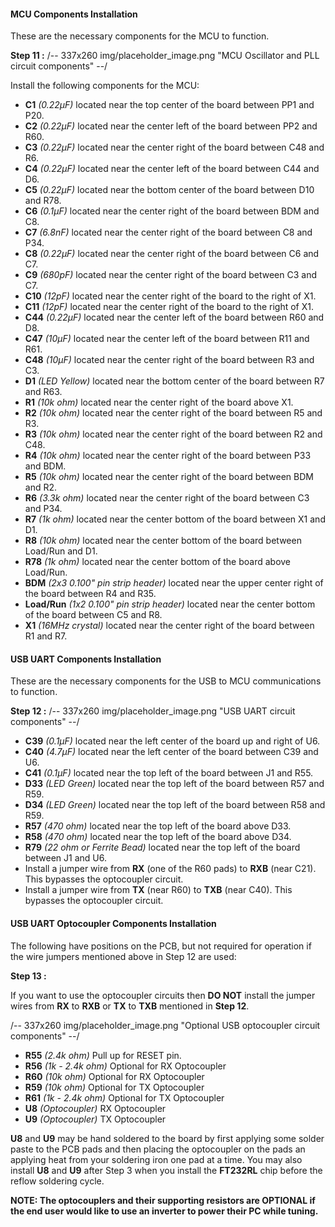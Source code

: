 #### MCU Components Installation

These are the necessary components for the MCU to function.

**Step 11 :**
/-- 337x260 img/placeholder_image.png "MCU Oscillator and PLL circuit components" --/ 

Install the following components for the MCU:

- **C1**	*(0.22µF)* located near the top center of the board between PP1 and P20.
- **C2**	*(0.22µF)* located near the center left of the board between PP2 and R60.
- **C3**	*(0.22µF)* located near the center right of the board between C48 and R6.
- **C4**	*(0.22µF)* located near the center left of the board between C44 and D6.
- **C5**	*(0.22µF)* located near the bottom center of the board between D10 and R78.
- **C6**	*(0.1µF)* located near the center right of the board between BDM and C8.
- **C7**	*(6.8nF)* located near the center right of the board between C8 and P34.
- **C8**	*(0.22µF)* located near the center right of the board between C6 and C7.
- **C9**	*(680pF)* located near the center right of the board between C3 and C7.
- **C10**	*(12pF)* located near the center right of the board to the right of X1.
- **C11**	*(12pF)* located near the center right of the board to the right of X1.
- **C44**	*(0.22µF)* located near the center left of the board between R60 and D8.
- **C47**	*(10µF)* located near the center left of the board between R11 and R61.
- **C48**	*(10µF)* located near the center right of the board between R3 and C3.
- **D1**	*(LED Yellow)* located near the bottom center of the board between R7 and R63.
- **R1**	*(10k ohm)* located near the center right of the board above X1.
- **R2**	*(10k ohm)* located near the center right of the board between R5 and R3.
- **R3**	*(10k ohm)* located near the center right of the board between R2 and C48.
- **R4**	*(10k ohm)* located near the center right of the board between P33 and BDM.
- **R5**	*(10k ohm)* located near the center right of the board between BDM and R2.
- **R6**	*(3.3k ohm)* located near the center right of the board between C3 and P34.
- **R7**	*(1k ohm)* located near the center bottom of the board between X1 and D1.
- **R8**	*(10k ohm)* located near the center bottom of the board between Load/Run and D1.
- **R78**	*(1k ohm)* located near the center bottom of the board above Load/Run.
- **BDM**	*(2x3 0.100" pin strip header)* located near the upper center right of the board between R4 and R35.
- **Load/Run**	*(1x2 0.100" pin strip header)*  located near the center bottom of the board between C5 and R8.
- **X1**	*(16MHz crystal)* located near the center right of the board between R1 and R7.



#### USB UART Components Installation

These are the necessary components for the USB to MCU communications to function.

**Step 12 :**
/-- 337x260 img/placeholder_image.png "USB UART circuit components" --/ 

- **C39**	*(0.1µF)* located near the left center of the board up and right of U6.
- **C40**	*(4.7µF)* located near the left center of the board between C39 and U6.
- **C41**	*(0.1µF)* located near the top left of the board between J1 and R55.
- **D33**	*(LED Green)* located near the top left of the board between R57 and R59.
- **D34**	*(LED Green)* located near the top left of the board between R58 and R59.
- **R57**	*(470 ohm)* located near the top left of the board above D33.
- **R58**	*(470 ohm)* located near the top left of the board above D34.
- **R79**	*(22 ohm or Ferrite Bead)* located near the top left of the board between J1 and U6.
- Install a jumper wire from **RX** (one of the R60 pads) to **RXB** (near C21).  This bypasses the optocoupler circuit.
- Install a jumper wire from **TX** (near R60) to **TXB** (near C40).  This bypasses the optocoupler circuit.


#### USB UART Optocoupler Components Installation

The following have positions on the PCB, but not required for operation if the wire jumpers mentioned above in Step 12 are used:

**Step 13 :**

If you want to use the optocoupler circuits then **DO NOT** install the jumper wires from **RX** to **RXB** or **TX** to **TXB** mentioned in **Step 12**.

/-- 337x260 img/placeholder_image.png "Optional USB optocoupler circuit components" --/ 

- **R55**	*(2.4k ohm)* Pull up for RESET pin.
- **R56**	*(1k - 2.4k ohm)* Optional for RX Optocoupler
- **R60**	*(10k ohm)* Optional for RX Optocoupler
- **R59**	*(10k ohm)* Optional for TX Optocoupler
- **R61**	*(1k - 2.4k ohm)* Optional for TX Optocoupler
- **U8**	*(Optocoupler)* RX Optocoupler
- **U9**	*(Optocoupler)* TX Optocoupler

**U8** and **U9** may be hand soldered to the board by first applying some solder paste to the PCB pads and then placing the optocoupler on the pads an applying heat from your soldering iron one pad at a time.  You may also install **U8** and **U9** after Step 3 when you install the **FT232RL** chip before the reflow soldering cycle.

**NOTE: The optocouplers and their supporting resistors are OPTIONAL if the end user would like to use an inverter to power their PC while tuning.**


